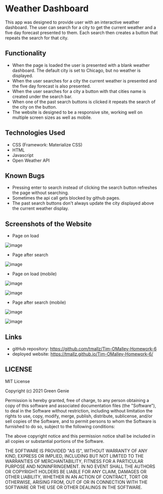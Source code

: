 # Weather Dashboard

This app was designed to provide user with an interactive weather dashboard. The user can search for a city to get the current weather and a five day forecast presented to them. Each search then creates a button that repeats the search for that city.

## Functionality

- When the page is loaded the user is presented with a blank weather dashboard. The default city is set to Chicago, but no weather is displayed.
- When the user searches for a city the current weather is presented and the five day forecast is also presented. 
- When the user searches for a city a button with that cities name is created under the search bar.
- When one of the past search buttons is clicked it repeats the search of the city on the button.
- The website is designed to be a responsive site, working well on multiple screen sizes as well as mobile.

## Technologies Used

- CSS (Framework: Materialize CSS) 
- HTML
- Javascript
- Open Weather API

## Known Bugs

- Pressing enter to search instead of clicking the search button refreshes the page without searching.
- Sometimes the api call gets blocked by github pages.
- The past search buttons don't always update the city displayed above the current weather display.

## Screenshots of the Website

- Page on load

![image](https://user-images.githubusercontent.com/61262154/119266551-db21dd80-bbb0-11eb-8d84-0c5f48410210.png)

- Page after search

![image](https://user-images.githubusercontent.com/61262154/119266581-fb519c80-bbb0-11eb-8105-b3b24a46f46b.png)

- Page on load (mobile)

 ![image](https://user-images.githubusercontent.com/61262154/119266627-2b993b00-bbb1-11eb-97ba-9558dc368072.png)
 
 ![image](https://user-images.githubusercontent.com/61262154/119266697-69965f00-bbb1-11eb-81c9-7ee7625a5404.png)

 
- Page after search (mobile)

![image](https://user-images.githubusercontent.com/61262154/119266664-51264480-bbb1-11eb-9257-94ac8bcff956.png)

![image](https://user-images.githubusercontent.com/61262154/119266684-5daa9d00-bbb1-11eb-9f9b-a86ed53da1e8.png)

## Links

- gitHub repository: https://github.com/tmallz/Tim-OMalley-Homework-6
- deployed website: https://tmallz.github.io/Tim-OMalley-Homework-6/

## LICENSE

MIT License

Copyright (c) 2021 Green Genie

Permission is hereby granted, free of charge, to any person obtaining a copy
of this software and associated documentation files (the "Software"), to deal
in the Software without restriction, including without limitation the rights
to use, copy, modify, merge, publish, distribute, sublicense, and/or sell
copies of the Software, and to permit persons to whom the Software is
furnished to do so, subject to the following conditions:

The above copyright notice and this permission notice shall be included in all
copies or substantial portions of the Software.

THE SOFTWARE IS PROVIDED "AS IS", WITHOUT WARRANTY OF ANY KIND, EXPRESS OR
IMPLIED, INCLUDING BUT NOT LIMITED TO THE WARRANTIES OF MERCHANTABILITY,
FITNESS FOR A PARTICULAR PURPOSE AND NONINFRINGEMENT. IN NO EVENT SHALL THE
AUTHORS OR COPYRIGHT HOLDERS BE LIABLE FOR ANY CLAIM, DAMAGES OR OTHER
LIABILITY, WHETHER IN AN ACTION OF CONTRACT, TORT OR OTHERWISE, ARISING FROM,
OUT OF OR IN CONNECTION WITH THE SOFTWARE OR THE USE OR OTHER DEALINGS IN THE
SOFTWARE.


